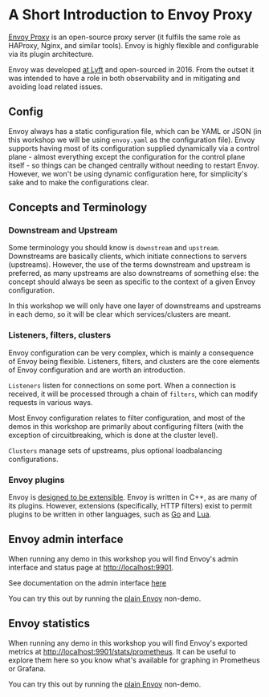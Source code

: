 # A Short Introduction to Envoy Proxy

[Envoy Proxy](https://www.envoyproxy.io/) is an open-source proxy server (it fulfils the same role as HAProxy, Nginx, and similar tools). Envoy is highly flexible and configurable via its plugin architecture.

Envoy was developed [at Lyft](https://mattklein123.dev/2021/09/14/5-years-envoy-oss/) and open-sourced in 2016.
From the outset it was intended to have a role in both observability and in mitigating and avoiding load related issues.

## Config

Envoy always has a static configuration file, which can be YAML or JSON (in this workshop we will be using 
`envoy.yaml` as the configuration file). Envoy supports having most of its configuration supplied dynamically via 
a control plane - almost everything except the configuration for the control plane itself - so things can be 
changed centrally without needing to restart Envoy. However, we won't be using
dynamic configuration here, for simplicity's sake and to make the configurations clear.

## Concepts and Terminology

### Downstream and Upstream

Some terminology you should know is `downstream` and `upstream`.
Downstreams are basically clients, which initiate connections to servers (upstreams).
However, the use of the terms downstream and upstream is preferred, as many upstreams are also downstreams of something else: the concept should always be seen as specific to the context of a given Envoy configuration.

In this workshop we will only have one layer of downstreams and upstreams in each demo, so it will be clear which services/clusters are meant.

### Listeners, filters, clusters

Envoy configuration can be very complex, which is mainly a consequence of Envoy being flexible.
Listeners, filters, and clusters are the core elements of Envoy configuration and are worth an introduction.

`Listeners` listen for connections on some port. When a connection is received, it will be processed through
a chain of `filters`, which can modify requests in various ways.

Most Envoy configuration relates to filter configuration, and most of the demos in this workshop are primarily
about configuring filters (with the exception of circuitbreaking, which is done at the cluster level).

`Clusters` manage sets of upstreams, plus optional loadbalancing configurations.

### Envoy plugins

Envoy is [designed to be extensible](https://www.envoyproxy.io/docs/envoy/latest/extending/extending).
Envoy is written in C++, as are many of its plugins. 
However, extensions (specifically, HTTP filters) exist to permit plugins to be written in other languages, such as [Go](https://www.envoyproxy.io/docs/envoy/latest/configuration/http/http_filters/golang_filter) and [Lua](https://www.envoyproxy.io/docs/envoy/latest/start/sandboxes/lua).


## Envoy admin interface

When running any demo in this workshop you will find Envoy's admin interface and status page at
[http://localhost:9901](http://localhost:9901).

See documentation on the admin interface [here](https://www.envoyproxy.io/docs/envoy/latest/operations/admin)

You can try this out by running the [plain Envoy](./plain-envoy/README.md) non-demo.

## Envoy statistics

When running any demo in this workshop you will find Envoy's exported metrics at
[http://localhost:9901/stats/prometheus](http://localhost:9901/stats/prometheus).
It can be useful to explore them here so you know what's available for graphing in Prometheus or Grafana.

You can try this out by running the [plain Envoy](./plain-envoy/README.md) non-demo.
